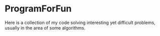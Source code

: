 # ProgramForFun
Here is a collection of my code solving interesting yet difficult problems, usually in the area of some algorithms. 
